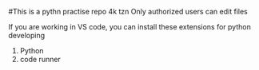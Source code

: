 #This is a pythn practise repo 4k tzn
Only authorized users can edit files

If you are working in VS code, you can install these extensions for python developing

1. Python
2. code runner

